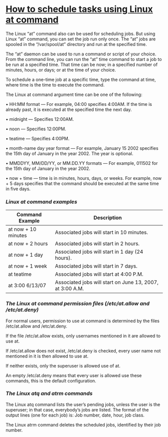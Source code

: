 # [How to schedule tasks using Linux at command](http://www.omnisecu.com/gnu-linux/redhat-certified-engineer-rhce/how-to-schedule-tasks-using-linux-at-command.php)

The Linux “at” command also can be used for scheduling jobs. But using Linux “at” command, you can set the job run only once. The “at” jobs are spooled in the “/var/spool/at” directory and run at the specified time.

The “at” daemon can be used to run a command or script of your choice. From the command line, you can run the “at” time command to start a job to be run at a specified time. That time can be now; in a specified number of minutes, hours, or days; or at the time of your choice.

To schedule a one-time job at a specific time, type the command at time, where time is the time to execute the command.

The Linux at command argument time can be one of the following:


• HH:MM format — For example, 04:00 specifies 4:00AM. If the time is already past, it is executed at the specified time the next day.

• midnight — Specifies 12:00AM.

• noon — Specifies 12:00PM.

• teatime — Specifies 4:00PM.

• month-name day year format — For example, January 15 2002 specifies the 15th day of January in the year 2002. The year is optional.


• MMDDYY, MM/DD/YY, or MM.DD.YY formats — For example, 011502 for the 15th day of January in the year 2002.


• now + time — time is in minutes, hours, days, or weeks. For example, now + 5 days specifies that the command should be executed at the same time in five days.

###  _Linux at command examples_

 **Command Example** | **Description**
---|---
at now + 10 minutes | Associated jobs will start in 10 minutes.
at now + 2 hours | Associated jobs will start in 2 hours.
at now + 1 day | Associated jobs will start in 1 day (24 hours).
at now + 1 week | Associated jobs will start in 7 days.
at teatime | Associated jobs will start at 4:00 P.M.
at 3:00 6/13/07 | Associated jobs will start on June 13, 2007, at 3:00 A.M.

###  _The Linux at command permission files (/etc/at.allow and /etc/at.deny)_

For normal users, permission to use at command is determined by the files /etc/at.allow and /etc/at.deny.

If the file /etc/at.allow exists, only usernames mentioned in it are allowed to use at.

If /etc/at.allow does not exist, /etc/at.deny is checked, every user name not mentioned in it is then allowed to use at.

If neither exists, only the superuser is allowed use of at.

An empty /etc/at.deny means that every user is allowed use these commands, this is the default configuration.


###  _The Linux atq and atrm commands_

The Linux atq command lists the user’s pending jobs, unless the user is the superuser; in that case, everybody’s jobs are listed. The format of the output lines (one for each job) is: Job number, date, hour, job class.

The Linux atrm command deletes the scheduled jobs, identified by their job number.
